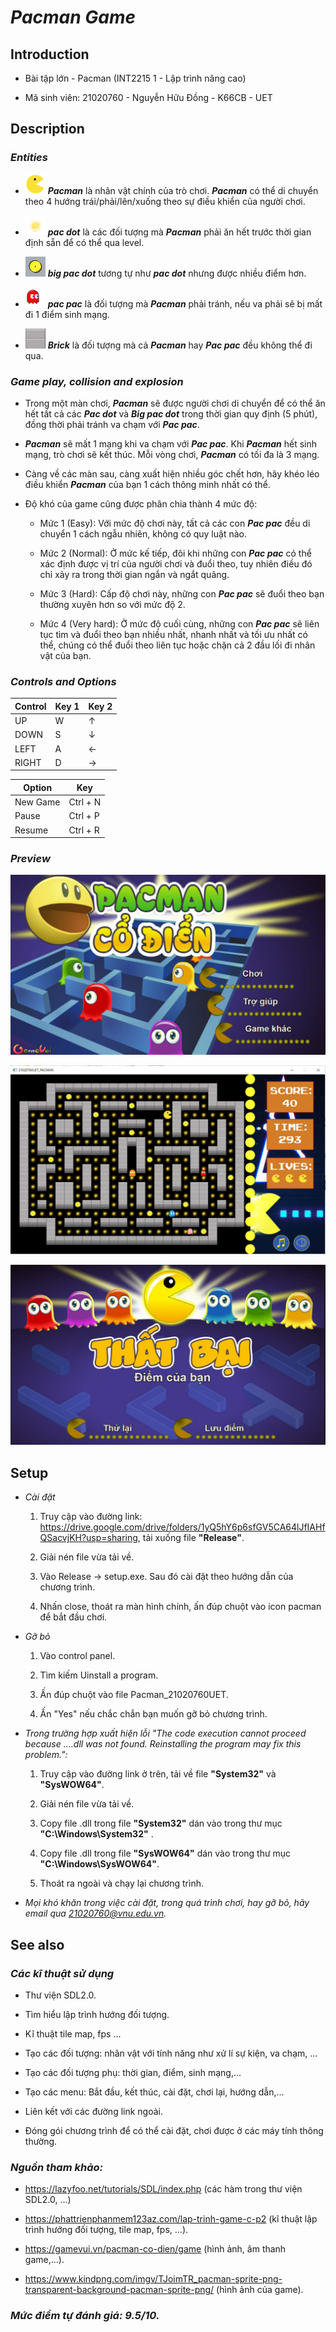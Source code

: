 # ***Pacman Game***
## **Introduction**
+ Bài tập lớn - Pacman (INT2215 1 - Lập trình nâng cao)

+ Mã sinh viên:  21020760 - Nguyễn Hữu Đồng - K66CB - UET

## **Description**


### *Entities*

- ![](Project_LTNC_game_Pacman/image/pacman.png) ***Pacman*** là nhân vật chính của trò chơi. ***Pacman*** có thể di chuyển theo 4 hướng trái/phải/lên/xuống theo sự điều khiển của người chơi.

- ![](Project_LTNC_game_Pacman/map/08.png) ***pac dot*** là các đối tượng mà ***Pacman*** phải ăn hết trước thời gian định sẵn để có thể qua level.
- ![](Project_LTNC_game_Pacman/map/06.png) ***big pac dot*** tương tự như ***pac dot*** nhưng được nhiều điểm hơn.

- ![](Project_LTNC_game_Pacman/image/pet.png) ***pac pac*** là đối tượng mà ***Pacman*** phải tránh, nếu va phải sẽ bị mất đi 1 điểm sinh mạng.

- ![](Project_LTNC_game_Pacman/map/09.png) ***Brick*** là đối tượng mà cả ***Pacman*** hay ***Pac pac*** đều không thể đi qua.

### *Game play, collision and explosion*

- Trong một màn chơi, ***Pacman*** sẽ được người chơi di chuyển để có thể ăn hết tất cả các ***Pac dot*** và ***Big pac dot*** trong thời gian quy định (5 phút), đồng thời phải tránh va chạm với ***Pac pac***.

- ***Pacman*** sẽ mất 1 mạng khi va chạm với ***Pac pac***. Khi ***Pacman*** hết sinh mạng, trò chơi sẽ kết thúc. Mỗi vòng chơi, ***Pacman*** có tối đa là 3 mạng.

- Càng về các màn sau, càng xuất hiện nhiều góc chết hơn, hãy khéo léo điều khiển ***Pacman*** của bạn 1 cách thông minh nhất có thể.

- Độ khó của game cũng được phân chia thành 4 mức độ:
  - Mức 1 (Easy): Với mức độ chơi này, tất cả các con ***Pac pac*** đều di chuyển 1 cách ngẫu nhiên, không có quy luật nào.

  - Mức 2 (Normal): Ở mức kế tiếp, đôi khi những con ***Pac pac*** có thể xác định được vị trí của người chơi và đuổi theo, tuy nhiên điều đó chỉ xảy ra trong thời gian ngắn và ngắt quãng.

  - Mức 3 (Hard): Cấp độ chơi này, những con ***Pac pac*** sẽ đuổi theo bạn thường xuyên hơn so với mức độ 2.

  - Mức 4 (Very hard): Ở mức độ cuối cùng, những con ***Pac pac*** sẽ liên tục tìm và đuổi theo bạn nhiều nhất, nhanh nhất và tối ưu nhất có thể, chúng có thể đuổi theo liên tục hoặc chặn cả 2 đầu lối đi nhân vật của bạn.

### *Controls and Options*

| Control | Key 1 | Key 2 |
|---------|-------|-------|
| UP      | W     | ↑     |
| DOWN    | S     | ↓     |
| LEFT    | A     | ←     |
| RIGHT   | D     | →     |

| Option   | Key       |
|----------|-----------|
| New Game | Ctrl + N  |
| Pause    | Ctrl + P  |
| Resume   | Ctrl + R  |


### *Preview*


![](Project_LTNC_game_Pacman/image/start_game_.png)

![](Project_LTNC_game_Pacman/image/playGame.png)

![](Project_LTNC_game_Pacman/image/backgroundLostGame.PNG)



## **Setup**

- *Cài đặt*
  1. Truy cập vào đường link: https://drive.google.com/drive/folders/1yQ5hY6p6sfGV5CA64lJfIAHfQSacvjKH?usp=sharing, tải xuống file **"Release"**.

  2. Giải nén file vừa tải về.

  3. Vào Release -> setup.exe. Sau đó cài đặt theo hướng dẫn của chương trình.

  4. Nhấn close, thoát ra màn hình chính, ấn đúp chuột vào icon pacman để bắt đầu chơi.

- *Gỡ bỏ*
  1. Vào control panel.

  2. Tìm kiếm Uinstall a program.

  3. Ấn đúp chuột vào file Pacman_21020760UET.

  4. Ấn "Yes" nếu chắc chắn bạn muốn gỡ bỏ chương trình.

- *Trong trường hợp xuất hiện lỗi "The code execution cannot proceed because ....dll was not found. Reinstalling the program may fix this problem.":*

  1. Truy cập vào đường link ở trên, tải về file **"System32"** và **"SysWOW64"**.

  2. Giải nén file vừa tải về.

  3. Copy file .dll  trong file **"System32"** dán vào trong thư mục **"C:\Windows\System32"** .

  4. Copy file .dll  trong file **"SysWOW64"** dán vào trong thư mục **"C:\Windows\SysWOW64"**.

  5. Thoát ra ngoài và chạy lại chương trình.


- *Mọi khó khăn trong việc cài đặt, trong quá trình chơi, hay gỡ bỏ, hãy email qua 21020760@vnu.edu.vn.*


## **See also**
### *Các kĩ thuật sử dụng*


- Thư viện SDL2.0.

- Tìm hiểu lập trình hướng đối tượng.

- Kĩ thuật tile map, fps ...

- Tạo các đối tượng: nhân vật với tính năng như xử lí sự kiện, va chạm, ...

- Tạo các đối tượng phụ: thời gian, điểm, sinh mạng,...

- Tạo các menu: Bắt đầu, kết thúc, cài đặt, chơi lại, hướng dẫn,...

- Liên kết với các đường link ngoài.

- Đóng gói chương trình để có thể cài đặt, chơi được ở các máy tính thông thường.

### *Nguồn tham khảo:*
- https://lazyfoo.net/tutorials/SDL/index.php (các hàm trong thư viện SDL2.0, ...)

- https://phattrienphanmem123az.com/lap-trinh-game-c-p2 (kĩ thuật lập trình hướng đối tượng, tile map, fps, ...).

- https://gamevui.vn/pacman-co-dien/game (hình ảnh, âm thanh game,...).

- https://www.kindpng.com/imgv/TJoimTR_pacman-sprite-png-transparent-background-pacman-sprite-png/ (hình ảnh của game).

### *Mức điểm tự đánh giá: 9.5/10.*

